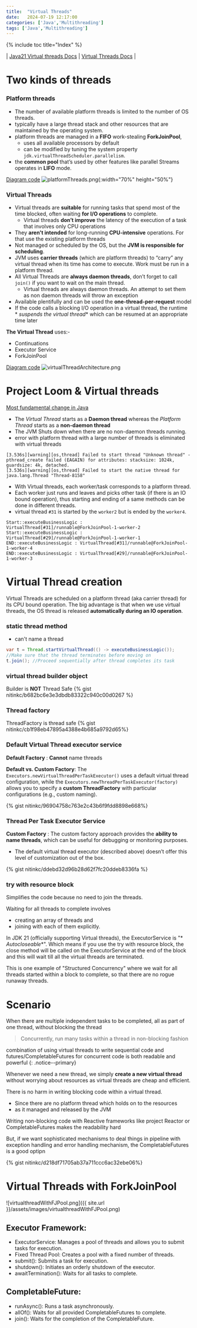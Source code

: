 ```yaml
---
title:  "Virtual Threads"
date:   2024-07-19 12:17:00
categories: ['Java','Multithreading']
tags: ['Java','Multithreading']
---
```


{% include toc title="Index" %}

| [Java21 Virtual threads Docs](https://openjdk.org/jeps/444) | [Virtual Threads Docs](https://docs.oracle.com/en/java/javase/21/core/virtual-threads.html) |

# Two kinds of threads

### Platform threads

* The number of available platform threads is limited to the number of OS
  threads.
* typically have a large thread stack and other resources that are maintained by
  the operating system.
* platform threads are managed in a **FIFO** work-stealing **ForkJoinPool**,
    * uses all available processors by default
    * can be modified by tuning the system property
      `jdk.virtualThreadScheduler.parallelism`.
* the **common pool** that’s used by other features like parallel Streams
  operates in **LIFO** mode.

[Diagram code](https://app.eraser.io/workspace/7T1zn0AFYP9i1gxvb6ZS)
![platformThreads.png](../../../assets/images/platformThreads.png){:width="70%" height="50%"}

### Virtual Threads

* Virtual threads are **suitable** for running tasks that spend most of the time
  blocked, often waiting **for I/O operations**
  to complete.
    * Virtual threads **don’t improve** the latency of the execution of a task
      that involves only CPU operations
* They **aren't intended** for long-running **CPU-intensive** operations. For
  that use the existing platform threads
* Not managed or scheduled by the OS, but the **JVM is responsible for
  scheduling**.
* JVM uses **carrier threads** (which are platform threads) to “carry” any
  virtual thread when its time has come to execute. Work must be run in a
  platform thread.
* All Virtual Threads are **always daemon threads**, don’t forget to call
  `join()` if you want to wait on the main thread.
    * Virtual threads are always daemon threads. An attempt to set them as non
      daemon threads will throw an exception
* Available plentifully and can be used the **one-thread-per-request** model
* If the code calls a blocking I/O operation in a virtual thread, the runtime *
  *suspends the virtual thread**
  which can be resumed at an appropriate time later

**The Virtual Thread** uses:-

- Continuations
- Executor Service
- ForkJoinPool

[Diagram code](https://app.eraser.io/workspace/zk1bATBmP6EbZ0v2nd01)
![virtualThreadArchitecture.png](../../../assets/images/virtualThreadArchitecture.png)

# Project Loom & Virtual threads

[Most fundamental change in Java](https://docs.oracle.com/en/java/javase/21/core/virtual-threads.html#GUID-DC4306FC-D6C1-4BCC-AECE-48C32C1A8DAA)

- The _Virtual Thread_ starts as a **Daemon thread** whereas the _Platform
  Thread_ starts as a **non-daemon thread**
- The JVM Shuts down when there are no non-daemon threads running.
- error with platform thread with a large number of threads is eliminated with
  virtual threads

```
[3.536s][warning][os,thread] Failed to start thread "Unknown thread" - pthread_create failed (EAGAIN) for attributes: stacksize: 1024k, guardsize: 4k, detached.
[3.536s][warning][os,thread] Failed to start the native thread for java.lang.Thread "Thread-8158"
```

- With Virtual threads, each worker/task corresponds to a platform thread.
- Each worker just runs and leaves and picks other task (if there is an IO bound
  operation), thus starting and ending of a same methods can be done in
  different threads.
- virtual thread `#31` is started by the `worker2` but is ended by the
  `worker4`.

```
Start::executeBusinessLogic : VirtualThread[#31]/runnable@ForkJoinPool-1-worker-2
Start::executeBusinessLogic : VirtualThread[#29]/runnable@ForkJoinPool-1-worker-1
END::executeBusinessLogic : VirtualThread[#31]/runnable@ForkJoinPool-1-worker-4
END::executeBusinessLogic : VirtualThread[#29]/runnable@ForkJoinPool-1-worker-3
```

# Virtual Thread creation

Virtual Threads are scheduled on a platform thread (aka carrier thread) for its
CPU bound operation.
The big advantage is that when we use virtual threads, the OS thread is released
**automatically during an IO operation**.

### static thread method

- can't name a thread

```java
var t = Thread.startVirtualThread(() -> executeBusinessLogic());
//Make sure that the thread terminates before moving on
t.join(); //Proceed sequentially after thread completes its task
```

### virtual thread builder object

Builder is **NOT** Thread Safe
{% gist nitinkc/b682bc6e3e3dbdb83322c940c00d0267 %}

### Thread factory

ThreadFactory is thread safe
{% gist nitinkc/cb1f98eb47895a4388e4b685a9792d65%}

### Default Virtual Thread executor service

**Default Factory** : **Cannot** name threads

**Default vs. Custom Factory**: The
`Executors.newVirtualThreadPerTaskExecutor()` uses a default virtual thread
configuration,
while the `Executors.newThreadPerTaskExecutor(factory)` allows you to specify a
**custom ThreadFactory** with particular configurations (e.g., custom naming).

{% gist nitinkc/96904758c763e2c43b6f9fdd8898e668%}

### Thread Per Task Executor Service

**Custom Factory** : The custom factory approach provides the **ability to name
threads**, which can be useful for debugging or monitoring purposes.

- The default virtual thread executor (described above) doesn’t offer this level
  of customization out of the box.

{% gist nitinkc/ddebd32d96b28d62f7fc20ddeb8336fa %}

### try with resource block

Simplifies the code because no need to join the threads.

Waiting for all threads to complete involves

- creating an array of threads and
- joining with each of them explicitly.

In JDK 21 (officially supporting Virtual threads), the ExecutorService is "*
*Autocloseable**". Which means if you use the try with resource block,
the close method will be called on the ExecutorService at the end of the block
and this will wait till all the virtual threads are terminated.

This is one example of "Structured Concurrency" where we wait for all threads
started within a block to complete,
so that there are no rogue runaway threads.

# Scenario

When there are multiple independent tasks to be completed, all as part of one
thread, without blocking the thread
> Concurrently, run many tasks within a thread in non-blocking fashion

combination of using virtual threads to write sequential code and
futures/CompletableFutures for
concurrent code is both readable and powerful
{: .notice--primary}

Whenever we need a new thread, we simply **create a new virtual thread** without
worrying about resources
as virtual threads are cheap and efficient.

There is no harm in writing blocking code within a virtual thread.

- Since there are no platform thread which holds on to the resources
- as it managed and released by the JVM

Writing non-blocking code with Reactive frameworks like project Reactor or
CompletableFutures makes the readability hard

But, if we want sophisticated mechanisms to deal things in pipeline with
exception handling and error handling mechanism,
the CompletableFutures is a good optipn

{% gist nitinkc/d218df71705ab37a711ccc6ac32ebe06%}

# Virtual Threads with ForkJoinPool

![virtualthreadWithFJPool.png]({{ site.url }}/assets/images/virtualthreadWithFJPool.png)

## Executor Framework:

- ExecutorService: Manages a pool of threads and allows you to submit tasks for execution.
- Fixed Thread Pool: Creates a pool with a fixed number of threads.
- submit(): Submits a task for execution.
- shutdown(): Initiates an orderly shutdown of the executor.
- awaitTermination(): Waits for all tasks to complete.


## CompletableFuture:
- runAsync(): Runs a task asynchronously.
- allOf(): Waits for all provided CompletableFutures to complete.
- join(): Waits for the completion of the CompletableFuture.